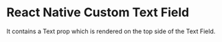 # React Native Custom Text Field
It contains a Text prop which is rendered on the top side of the Text Field.
